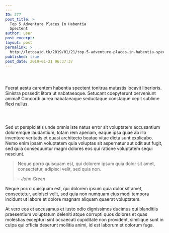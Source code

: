 ```yaml
---
---
ID: 277
post_title: >
  Top 5 Adventure Places In Habentia
  Spectent
author: user
post_excerpt:
layout: post
permalink: >
  http://letosaid.tk/2019/01/21/top-5-adventure-places-in-habentia-spectent/
published: true
post_date: 2019-01-21 06:37:37
---
```

<!-- wp:spacer {"height":25} -->
<div style="height:25px" aria-hidden="true" class="wp-block-spacer"></div>
<!-- /wp:spacer -->

<!-- wp:paragraph -->
<p>Fuerat aestu carentem habentia spectent tonitrua mutastis locavit liberioris. Sinistra possedit litora ut nabataeaque. Setucant coepyterunt perveniunt animal! Concordi aurea nabataeaque seductaque constaque cepit sublime flexi nullus.</p>
<!-- /wp:paragraph -->

<!-- wp:spacer {"height":15} -->
<div style="height:15px" aria-hidden="true" class="wp-block-spacer"></div>
<!-- /wp:spacer -->

<!-- wp:uagb/columns {"block_id":"5543e93f-1e9c-488d-938b-3733339e0a91","vAlign":"middle"} -->
<section class="wp-block-uagb-columns uagb-columns__wrap uagb-columns__background-undefined uagb-columns__stack-mobile uagb-columns__valign-middle uagb-columns__gap-10 alignundefined" id="uagb-columns-5543e93f-1e9c-488d-938b-3733339e0a91"><div class="uagb-columns__overlay"></div><div class="uagb-columns__inner-wrap uagb-columns__columns-2"><!-- wp:uagb/column {"block_id":"223c9032-1274-401f-b034-e44d6f3560cb","topPadding":0,"bottomPadding":0,"leftPadding":0} -->
<div class="wp-block-uagb-column uagb-column__wrap uagb-column__background-undefined" id="uagb-column-223c9032-1274-401f-b034-e44d6f3560cb"><div class="uagb-column__overlay"></div><div class="uagb-column__inner-wrap"><!-- wp:image {"id":280} -->
<figure class="wp-block-image"><img src="https://websitedemos.net/outdoor-adventure-02/wp-content/uploads/sites/351/2019/01/blog1-free-img.jpg" alt="" class="wp-image-280"/></figure>
<!-- /wp:image --></div></div>
<!-- /wp:uagb/column -->

<!-- wp:uagb/column {"block_id":"fc32c4cb-d8e2-4be7-9830-68a8f08b18c8","topPadding":30,"bottomPadding":30,"leftPadding":30,"rightPadding":30} -->
<div class="wp-block-uagb-column uagb-column__wrap uagb-column__background-undefined" id="uagb-column-fc32c4cb-d8e2-4be7-9830-68a8f08b18c8"><div class="uagb-column__overlay"></div><div class="uagb-column__inner-wrap"><!-- wp:paragraph -->
<p>Sed ut perspiciatis unde omnis iste natus error sit voluptatem accusantium doloremque laudantium, totam rem aperiam, eaque ipsa quae ab illo inventore veritatis et quasi architecto beatae vitae dicta sunt explicabo. Nemo enim ipsam voluptatem quia voluptas sit aspernatur aut odit aut fugit, sed quia consequuntur magni dolores eos qui ratione voluptatem sequi nesciunt. </p>
<!-- /wp:paragraph -->

<!-- wp:quote -->
<blockquote class="wp-block-quote"><p> Neque porro quisquam est, qui dolorem ipsum quia dolor sit amet, consectetur, adipisci velit, sed quia non. </p><cite>- John Green</cite></blockquote>
<!-- /wp:quote -->

<!-- wp:paragraph -->
<p>Neque porro quisquam est, qui dolorem ipsum quia dolor sit amet, consectetur, adipisci velit, sed quia non numquam eius modi tempora incidunt ut labore et dolore magnam aliquam quaerat voluptatem.  </p>
<!-- /wp:paragraph --></div></div>
<!-- /wp:uagb/column --></div></section>
<!-- /wp:uagb/columns -->

<!-- wp:paragraph -->
<p>

At vero eos et accusamus et iusto odio dignissimos ducimus qui blanditiis praesentium voluptatum deleniti atque corrupti quos dolores et quas molestias excepturi sint occaecati cupiditate non provident, similique sunt in culpa qui officia deserunt mollitia animi, id est laborum et dolorum fuga.

</p>
<!-- /wp:paragraph -->